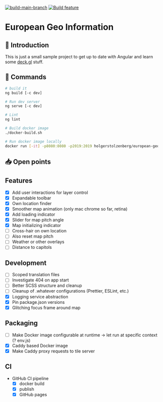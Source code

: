 [![build-main-branch](https://github.com/holgerstolzenberg/european-geo-information/actions/workflows/main-branch-build.yml/badge.svg?branch=main)](https://github.com/holgerstolzenberg/european-geo-information/actions/workflows/main-branch-build.yml)
[![Build feature](https://github.com/holgerstolzenberg/european-geo-information/actions/workflows/feature-branch-build.yml/badge.svg)](https://github.com/holgerstolzenberg/european-geo-information/actions/workflows/feature-branch-build.yml)


# European Geo Information

## 🚀 Introduction

This is just a small sample project to get up to date with Angular and learn some [deck.gl](https://deck.gl) stuff.

## 🫡 Commands

```bash
# build it
ng build [-c dev]

# Run dev server
ng serve [-c dev]

# Lint
ng lint

# Build docker image
./docker-build.sh

# Run docker image locally
docker run [-it] -p8080:8080 -p2019:2019 holgerstolzenberg/european-geo-information
```

## 📥 Open points

## Features

- [x] Add user interactions for layer control
- [x] Expandable toolbar
- [x] Own location finder
- [x] Smoother map animation (only mac chrome so far, retina)
- [x] Add loading indicator
- [x] Slider for map pitch angle
- [x] Map initializing indicator
- [ ] Cross-hair on own location
- [ ] Also reset map pitch
- [ ] Weather or other overlays
- [ ] Distance to capitols

## Development

- [ ] Scoped translation files
- [ ] Investigate 404 on app start
- [ ] Better SCSS structure and cleanup
- [ ] Cleanup of .whatever configurations (Prettier, ESLint, etc.)
- [x] Logging service abstraction
- [x] Pin package.json versions
- [x] Glitching focus frame around map

## Packaging

- [ ] Make Docker image configurable at runtime -> let run at specific context (? env.js)
- [x] Caddy based Docker image
- [x] Make Caddy proxy requests to tile server

## CI

- GitHub CI pipeline
  - [x] docker build
  - [x] publish
  - [x] GitHub pages
